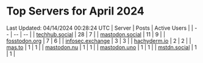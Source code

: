 # Top Servers for April 2024
Last Updated: 04/14/2024 00:28:24 UTC
| Server | Posts | Active Users |
| -- | -- | -- |
| [techhub.social](https://techhub.social/tags/PowerShell) | 28 | 7 |
| [mastodon.social](https://mastodon.social/tags/PowerShell) | 11 | 9 |
| [fosstodon.org](https://fosstodon.org/tags/PowerShell) | 7 | 6 |
| [infosec.exchange](https://infosec.exchange/tags/PowerShell) | 3 | 3 |
| [hachyderm.io](https://hachyderm.io/tags/PowerShell) | 2 | 2 |
| [mas.to](https://mas.to/tags/PowerShell) | 1 | 1 |
| [mastodon.nu](https://mastodon.nu/tags/PowerShell) | 1 | 1 |
| [mastodon.uno](https://mastodon.uno/tags/PowerShell) | 1 | 1 |
| [mstdn.social](https://mstdn.social/tags/PowerShell) | 1 | 1 |
